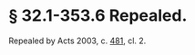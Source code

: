 # § 32.1-353.6 Repealed.

<p>Repealed by Acts 2003, c. <a href='http://lis.virginia.gov/cgi-bin/legp604.exe?031+ful+CHAP0481'>481</a>, cl. 2.</p>